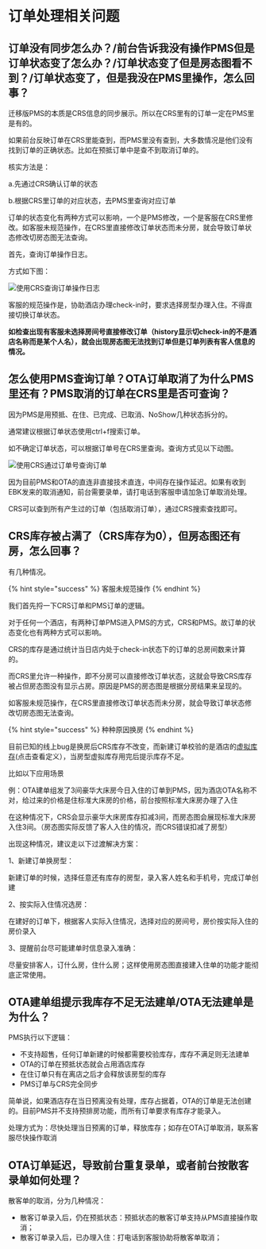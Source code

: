 # 订单处理相关问题

##  订单没有同步怎么办？/前台告诉我没有操作PMS但是订单状态变了怎么办？/订单状态变了但是房态图看不到？/订单状态变了，但是我没在PMS里操作，怎么回事？

迁移版PMS的本质是CRS信息的同步展示。所以在CRS里有的订单一定在PMS里是有的。

如果前台反映订单在CRS里能查到，而PMS里没有查到，大多数情况是他们没有找到订单的正确状态。比如在预抵订单中是查不到取消订单的。

核实方法是：

a.先通过CRS确认订单的状态

b.根据CRS里订单的对应状态，去PMS里查询对应订单

订单的状态变化有两种方式可以影响，一个是PMS修改，一个是客服在CRS里修改。如客服未规范操作，在CRS里直接修改订单状态而未分房，就会导致订单状态修改切房态图无法查询。

首先，查询订单操作日志。

方式如下图：

![&#x4F7F;&#x7528;CRS&#x67E5;&#x8BE2;&#x8BA2;&#x5355;&#x64CD;&#x4F5C;&#x65E5;&#x5FD7;](https://images-cdn.shimo.im/CD65l6Lkt80snKer/20180914_154632.gif)

客服的规范操作是，协助酒店办理check-in时，要求选择房型办理入住。不得直接切换订单状态。

**如检查出现有客服未选择房间号直接修改订单（history显示切check-in的不是酒店名称而是某个人名），就会出现房态图无法找到订单但是订单列表有客人信息的情况。**

## 怎么使用PMS查询订单？OTA订单取消了为什么PMS里还有？PMS取消的订单在CRS里是否可查询？

因为PMS是用预抵、在住、已完成、已取消、NoShow几种状态拆分的。

通常建议根据订单状态使用ctrl+f搜索订单。

如不确定订单状态，可以根据订单号在CRS里查询。查询方式见以下动图。

![&#x4F7F;&#x7528;CRS&#x901A;&#x8FC7;&#x8BA2;&#x5355;&#x53F7;&#x67E5;&#x8BE2;&#x8BA2;&#x5355;](../.gitbook/assets/20180914_154632.gif)

因为目前PMS和OTA的直连非直接技术直连，中间存在操作延迟。如果有收到EBK发来的取消通知，前台需要录单，请打电话到客服申请加急订单取消处理。

CRS可以查到所有产生过的订单（包括取消订单），通过CRS搜索查找即可。  


## CRS库存被占满了（CRS库存为0），但房态图还有房，怎么回事？

有几种情况。

{% hint style="success" %}
客服未规范操作
{% endhint %}

我们首先捋一下CRS订单和PMS订单的逻辑。

对于任何一个酒店，有两种订单PMS进入PMS的方式，CRS和PMS。故订单的状态变化也有两种方式可以影响。

CRS的库存是通过统计当日店内处于check-in状态下的订单的总房间数来计算的。

而CRS里允许一种操作，即不分房可以直接修改订单状态，这就会导致CRS库存被占但房态图没有显示占房。原因是PMS的房态图是根据分房结果来呈现的。

如客服未规范操作，在CRS里直接修改订单状态而未分房，就会导致订单状态修改切房态图无法查询。

{% hint style="success" %}
种种原因换房
{% endhint %}

目前已知的线上bug是换房后CRS库存不改变，而新建订单校验的是酒店的[虚拟库存](https://oyo-china-pms-guideline.gitbook.io/taitan/~/edit/drafts/-LNsDEL9wWsM2hfZJEbQ/chan-pin-geng-xin-ri-zhi#kun-cun-ji-suan)\(点击查看定义），当房型虚拟库存用完后提示库存不足。

比如以下应用场景

例：OTA建单组发了3间豪华大床房今日入住的订单到PMS，因为酒店OTA名称不对，给过来的价格是住标准大床房的价格，前台按照标准大床房办理了入住

在这种情况下，CRS会显示豪华大床房库存扣减3间，而房态图会展现标准大床房入住3间。（房态图实际反馈了客人入住的情况，而CRS错误扣减了房型）

出现这种情况，建议走以下过渡解决方案：

1、新建订单换房型：

新建订单的时候，选择任意还有库存的房型，录入客人姓名和手机号，完成订单创建

2、按实际入住情况选房：

在建好的订单下，根据客人实际入住情况，选择对应的房间号，房价按实际入住的房价录入

3、提醒前台尽可能建单时信息录入准确：

尽量安排客人，订什么房，住什么房；这样使用房态图直接建入住单的功能才能彻底正常使用。

## OTA建单组提示我库存不足无法建单/OTA无法建单是为什么？

PMS执行以下逻辑：

* 不支持超售，任何订单新建的时候都需要校验库存，库存不满足则无法建单
* OTA的订单在预抵状态就会占用酒店库存
* 在住订单只有在离店之后才会释放该房型的库存
* PMS订单与CRS完全同步

简单说，如果酒店存在当日预离没有处理，库存占据着，OTA的订单是无法创建的。目前PMS并不支持预排房功能，而所有订单要求有库存才能录入。

处理方式为：尽快处理当日预离的订单，释放库存；如存在OTA订单取消，联系客服尽快操作取消

## OTA订单延迟，导致前台重复录单，或者前台按散客录单如何处理？

散客单的取消，分为几种情况：

* 散客订单录入后，仍在预抵状态：预抵状态的散客订单支持从PMS直接操作取消；
* 散客订单录入后，已办理入住：打电话到客服协助将散客单取消；

